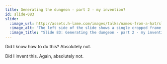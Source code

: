 ```yaml
---
title: Generating the dungeon - part 2 - my invention?
id: slide-083
slide:
  :image_url: http://assets.h-lame.com/images/talks/names-from-a-hat/slides/083.png
  :image_alt: "The left side of the slide shows a single cropped frame from the previous video, highlighting the ASCII characters that represent some rooms connected by corridors and the green lines that delimit the worlds those rooms were placed in"
  :image_title: "Slide 83: Generating the dungeon - part 2 - my invention?"
---
```

Did I know how to do this?  Absolutely not.

Did I invent this.  Again, absolutely not.

